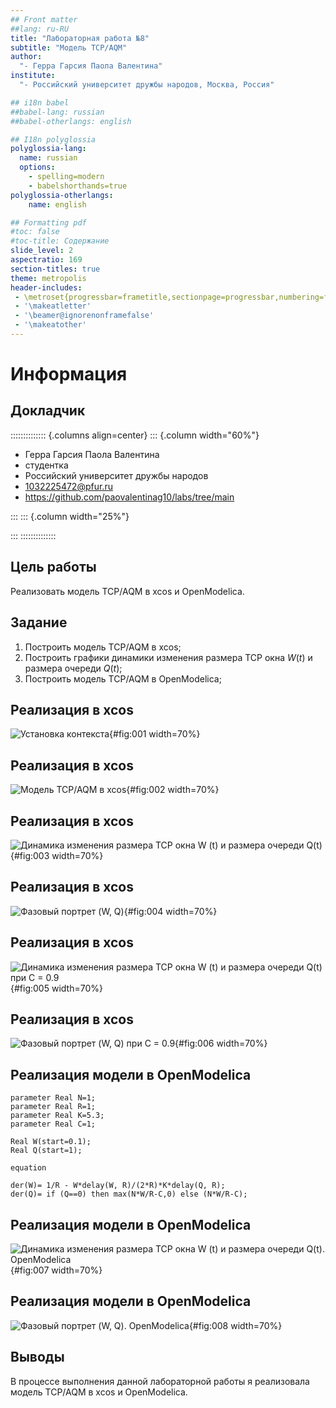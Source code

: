 ```yaml
---
## Front matter
##lang: ru-RU
title: "Лабораторная работа №8"
subtitle: "Модель TCP/AQM"
author:
  "- Герра Гарсия Паола Валентина"
institute:
  "- Российский университет дружбы народов, Москва, Россия"

## i18n babel
##babel-lang: russian
##babel-otherlangs: english

## I18n polyglossia
polyglossia-lang:
  name: russian
  options:
	- spelling=modern
	- babelshorthands=true
polyglossia-otherlangs:
	name: english

## Formatting pdf
#toc: false
#toc-title: Содержание
slide_level: 2
aspectratio: 169
section-titles: true
theme: metropolis
header-includes:
 - \metroset{progressbar=frametitle,sectionpage=progressbar,numbering=fraction}
 - '\makeatletter'
 - '\beamer@ignorenonframefalse'
 - '\makeatother'
---
```


# Информация

## Докладчик

:::::::::::::: {.columns align=center}
::: {.column width="60%"}

  * Герра Гарсия Паола Валентина
  * студентка
  * Российский университет дружбы народов
  * [1032225472@pfur.ru](mailto:1032225472@pfur.ru)
  * <https://github.com/paovalentinag10/labs/tree/main>

:::
::: {.column width="25%"}

:::
::::::::::::::

## Цель работы

Реализовать модель TCP/AQM в xcos и OpenModelica.

## Задание

1. Построить модель TCP/AQM в xcos;
2. Построить графики динамики изменения размера TCP окна $W(t)$ и размера очереди $Q(t)$;
3. Построить модель TCP/AQM в OpenModelica;

## Реализация в xcos

![Установка контекста](image/1.png){#fig:001 width=70%}

## Реализация в xcos

![Модель TCP/AQM в xcos](image/2.png){#fig:002 width=70%}

## Реализация в xcos

![Динамика изменения размера TCP окна W (t) и размера очереди Q(t)](image/3.png){#fig:003 width=70%}

## Реализация в xcos

![Фазовый портрет (W, Q)](image/4.png){#fig:004 width=70%}

## Реализация в xcos

![Динамика изменения размера TCP окна W (t) и размера очереди Q(t) при С = 0.9](image/7.png){#fig:005 width=70%}

## Реализация в xcos

![Фазовый портрет (W, Q) при С = 0.9](image/8.png){#fig:006 width=70%}

## Реализация модели в OpenModelica

```
parameter Real N=1;
parameter Real R=1;
parameter Real K=5.3;
parameter Real C=1;

Real W(start=0.1);
Real Q(start=1);

equation

der(W)= 1/R - W*delay(W, R)/(2*R)*K*delay(Q, R);
der(Q)= if (Q==0) then max(N*W/R-C,0) else (N*W/R-C);
```

## Реализация модели в OpenModelica

![Динамика изменения размера TCP окна W (t) и размера очереди Q(t). OpenModelica](image/5.png){#fig:007 width=70%}

## Реализация модели в OpenModelica

![Фазовый портрет (W, Q). OpenModelica](image/6.png){#fig:008 width=70%}

## Выводы

В процессе выполнения данной лабораторной работы я реализовала модель TCP/AQM в xcos и OpenModelica.